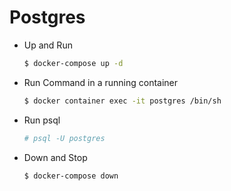 # Postgres

- Up and Run

    ```bash
    $ docker-compose up -d
    ```

- Run Command in a running container

    ```bash
    $ docker container exec -it postgres /bin/sh
    ```

- Run psql

    ```bash
    # psql -U postgres
    ```

- Down and Stop

    ```bash
    $ docker-compose down
    ```